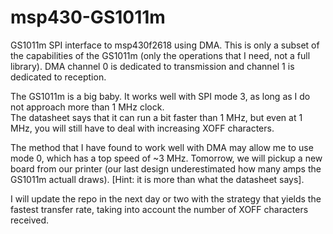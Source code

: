 msp430-GS1011m
==============

GS1011m SPI interface to msp430f2618 using DMA.  This is only a subset of the capabilities of the GS1011m 
(only the operations that I need, not a full library).
DMA channel 0 is dedicated to transmission and channel 1 is dedicated to reception.

The GS1011m is a big baby.  It works well with SPI mode 3, as long as I do not approach more than 1 MHz clock.  
The datasheet says that it can run a bit faster than 1 MHz, but even at 1 MHz, you will still have to deal 
with increasing XOFF characters.

The method that I have found to work well with DMA may allow me to use mode 0, which has a top speed of ~3 MHz.
Tomorrow, we will pickup a new board from our printer (our last design underestimated how many amps the GS1011m actuall draws).
[Hint: it is more than what the datasheet says].

I will update the repo in the next day or two with the strategy that yields the fastest transfer rate, taking into account
the number of XOFF characters received.